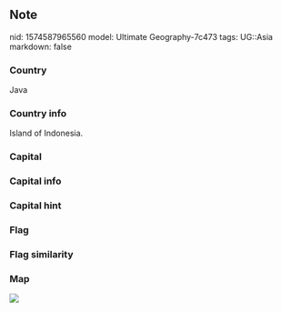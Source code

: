 ## Note
nid: 1574587965560
model: Ultimate Geography-7c473
tags: UG::Asia
markdown: false

### Country
Java

### Country info
Island of Indonesia.

### Capital


### Capital info


### Capital hint


### Flag


### Flag similarity


### Map
<img src="ug-map-java.png">

